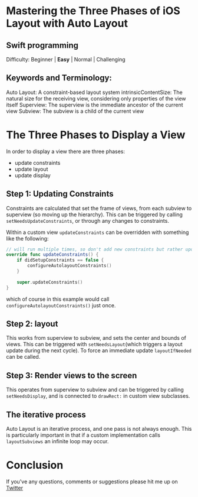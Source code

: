 # Mastering the Three Phases of iOS Layout with Auto Layout
## Swift programming

Difficulty: Beginner | **Easy** | Normal | Challenging<br/>

## Keywords and Terminology:
Auto Layout: A constraint-based layout system
intrinsicContentSize: The natural size for the receiving view, considering only properties of the view itself
Superview: The superview is the immediate ancestor of the current view
Subview: The subview is a child of the current view

# The Three Phases to Display a View
In order to display a view there are three phases:
- update constraints
- update layout
- update display

## Step 1: Updating Constraints
Constraints are calculated that set the frame of views, from each subview to superview (so moving up the hierarchy). This can be triggered by calling `setNeedsUpdateConstraints`, or through any changes to constraints. 

Within a custom view `updateConstraints` can be overridden with something like the following:

```swift
// will run multiple times, so don't add new constraints but rather update the existing one
override func updateConstraints() {
    if didSetupConstraints == false {
        configureAutolayoutConstraints()
    }
    
    super.updateConstraints()
}
```

which of course in this example would call `configureAutolayoutConstraints()` just once.

## Step 2: layout
This works from superview to subview, and sets the center and bounds of views. This can be triggered with `setNeedsLayout`(which triggers a layout update during the next cycle). To force an immediate update `layoutIfNeeded` can be called.

## Step 3: Render views to the screen
This operates from superview to subview and can be triggered by calling `setNeedsDisplay`, and is connected to `drawRect:` in custom view subclasses. 

## The iterative process
Auto Layout is an iterative process, and one pass is not always enough. This is particularly important in that if a custom implementation calls `layoutSubviews` an infinite loop may occur.

# Conclusion

If you've any questions, comments or suggestions please hit me up on [Twitter](https://twitter.com/stevenpcurtis)
